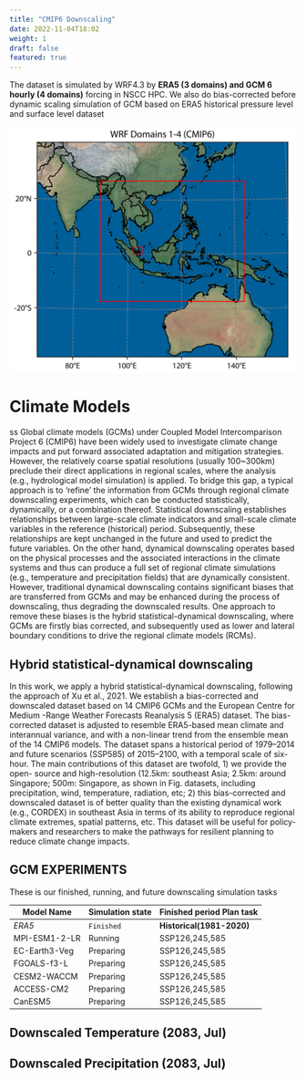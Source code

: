 ```yaml
---
title: "CMIP6 Downscaling"
date: 2022-11-04T18:02
weight: 1
draft: false
featured: true
---
```


The dataset is simulated by WRF4.3 by **ERA5 (3 domains) and GCM 6 hourly (4 domains)**  forcing in NSCC HPC. We also do bias-corrected before dynamic scaling simulation of GCM based on ERA5 historical pressure level and surface level dataset

![CMIP6 Downscling](/images/domains_cmip6.png)

# Climate Models
ss
Global climate models (GCMs) under Coupled Model Intercomparison Project 6 (CMIP6) have been widely used to investigate climate change impacts and put forward associated adaptation and mitigation strategies. However, the relatively coarse spatial resolutions (usually 100~300km) preclude their direct applications in regional scales, where the analysis (e.g., hydrological model simulation) is applied. To bridge this gap, a typical approach is to ‘refine’ the information from GCMs through regional climate downscaling experiments, which can be conducted statistically, dynamically, or a combination thereof. Statistical downscaling establishes relationships between large-scale climate indicators and small-scale climate variables in the reference (historical) period. Subsequently, these relationships are kept unchanged in the future and used to predict the future variables. On the other hand, dynamical downscaling operates based on the physical processes and the associated interactions in the climate systems and thus can produce a full set of regional climate simulations (e.g., temperature and precipitation fields) that are dynamically consistent. However, traditional dynamical downscaling contains significant biases that are transferred from GCMs and may be enhanced during the process of downscaling, thus degrading the downscaled results. One approach to remove these biases is the hybrid statistical-dynamical downscaling, where GCMs are firstly bias corrected, and subsequently used as lower and lateral boundary conditions to drive the regional climate models (RCMs).

## Hybrid statistical-dynamical downscaling

In this work, we apply a hybrid statistical-dynamical downscaling, following the approach of Xu et al., 2021. We establish a bias-corrected and downscaled dataset based on 14 CMIP6 GCMs and the European Centre for Medium -Range Weather Forecasts Reanalysis 5 (ERA5) dataset. The bias-corrected dataset is adjusted to resemble ERA5-based mean climate and interannual variance, and with a non-linear trend from the ensemble mean of the 14 CMIP6 models. The dataset spans a historical period of 1979–2014 and future scenarios (SSP585) of 2015–2100, with a temporal scale of six-hour. The main contributions of this dataset are twofold, 1) we provide the open- source and high-resolution (12.5km: southeast Asia; 2.5km: around Singapore; 500m: Singapore, as shown in Fig. datasets, including precipitation, wind, temperature, radiation, etc; 2) this bias-corrected and downscaled dataset is of better quality than the existing dynamical work (e.g., CORDEX) in southeast Asia in terms of its ability to reproduce regional climate extremes, spatial patterns, etc. This dataset will be useful for policy-makers and researchers to make the pathways for resilient planning to reduce climate change impacts.

## GCM EXPERIMENTS
These is our finished, running, and future downscaling simulation tasks

Model Name | Simulation state | Finished period	Plan task
--- | --- | ---
*ERA5* | `Finished` | **Historical(1981-2020)**
MPI-ESM1-2-LR | Running | SSP126,245,585
EC-Earth3-Veg | Preparing | SSP126,245,585
FGOALS-f3-L	 | Preparing | SSP126,245,585
CESM2-WACCM | Preparing | SSP126,245,585
ACCESS-CM2 | Preparing | SSP126,245,585
CanESM5 | Preparing | SSP126,245,585


## Downscaled Temperature (2083, Jul)

<!-- {{< preslider >}} -->


##  Downscaled Precipitation (2083, Jul)

<!-- {{< t2slider >}} -->


